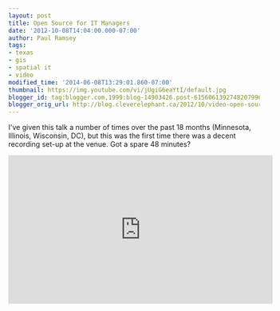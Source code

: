```yaml
---
layout: post
title: Open Source for IT Managers
date: '2012-10-08T14:04:00.000-07:00'
author: Paul Ramsey
tags:
- texas
- gis
- spatial it
- video
modified_time: '2014-06-08T13:29:01.860-07:00'
thumbnail: https://img.youtube.com/vi/jUgiG6eaYtI/default.jpg
blogger_id: tag:blogger.com,1999:blog-14903426.post-6156061392748207996
blogger_orig_url: http://blog.cleverelephant.ca/2012/10/video-open-source-for-it-managers.html
---
```


I've given this talk a number of times over the past 18 months (Minnesota, Illinois, Wisconsin, DC), but this was the first time there was a decent recording set-up at the venue. Got a spare 48 minutes?

<iframe width="530" height="298" src="http://www.youtube.com/embed/jUgiG6eaYtI" frameborder="0" allowfullscreen></iframe>

&nbsp;